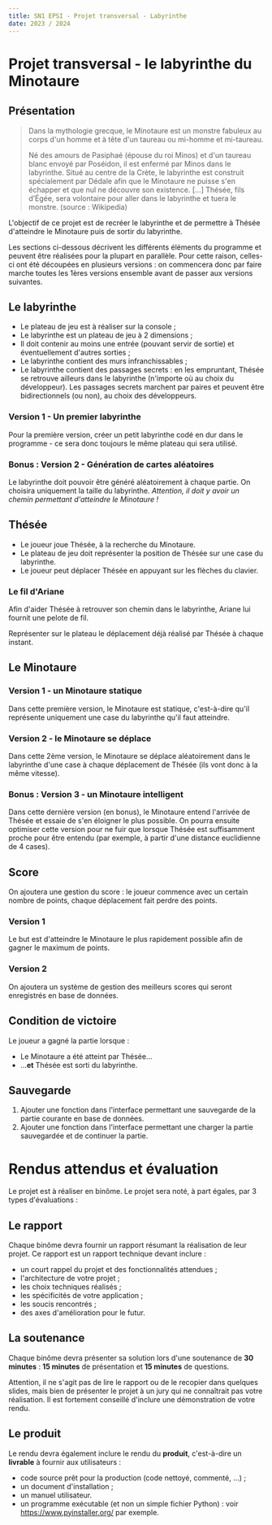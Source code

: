 ```yaml
---
title: SN1 EPSI - Projet transversal - Labyrinthe
date: 2023 / 2024
---
```


# Projet transversal - le labyrinthe du Minotaure

## Présentation

> Dans la mythologie grecque, le Minotaure est un monstre fabuleux au corps d'un homme et à tête d'un taureau ou mi-homme et mi-taureau.
>
> Né des amours de Pasiphaé (épouse du roi Minos) et d'un taureau blanc envoyé par Poséidon, il est enfermé par Minos dans le labyrinthe. Situé au centre de la Crète, le labyrinthe est construit spécialement par Dédale afin que le Minotaure ne puisse s'en échapper et que nul ne découvre son existence. [...] Thésée, fils d’Égée, sera volontaire pour aller dans le labyrinthe et tuera le monstre. (source : Wikipedia)

L'objectif de ce projet est de recréer le labyrinthe et de permettre à Thésée d'atteindre le Minotaure puis de sortir du labyrinthe.

Les sections ci-dessous décrivent les différents éléments du programme et peuvent être réalisées pour la plupart en parallèle. Pour cette raison, celles-ci ont été découpées en plusieurs versions : on commencera donc par faire marche toutes les 1ères versions ensemble avant de passer aux versions suivantes.

## Le labyrinthe

- Le plateau de jeu est à réaliser sur la console ;
- Le labyrinthe est un plateau de jeu à 2 dimensions ;
- Il doit contenir au moins une entrée (pouvant servir de sortie) et éventuellement d'autres sorties ;
- Le labyrinthe contient des murs infranchissables ;
- Le labyrinthe contient des passages secrets : en les empruntant, Thésée se retrouve ailleurs dans le labyrinthe (n'importe où au choix du développeur). Les passages secrets marchent par paires et peuvent être bidirectionnels (ou non), au choix des développeurs.

### Version 1 - Un premier labyrinthe

Pour la première version, créer un petit labyrinthe codé en dur dans le programme - ce sera donc toujours le même plateau qui sera utilisé.

### Bonus : Version 2 - Génération de cartes aléatoires

Le labyrinthe doit pouvoir être généré aléatoirement à chaque partie. On choisira uniquement la taille du labyrinthe. _Attention, il doit y avoir un chemin permettant d'atteindre le Minotaure !_

## Thésée

- Le joueur joue Thésée, à la recherche du Minotaure.
- Le plateau de jeu doit représenter la position de Thésée sur une case du labyrinthe.
- Le joueur peut déplacer Thésée en appuyant sur les flèches du clavier.

### Le fil d'Ariane

Afin d'aider Thésée à retrouver son chemin dans le labyrinthe, Ariane lui fournit une pelote de fil.

Représenter sur le plateau le déplacement déjà réalisé par Thésée à chaque instant.

## Le Minotaure

### Version 1 - un Minotaure statique

Dans cette première version, le Minotaure est statique, c'est-à-dire qu'il représente uniquement une case du labyrinthe qu'il faut atteindre.

### Version 2 - le Minotaure se déplace

Dans cette 2ème version, le Minotaure se déplace aléatoirement dans le labyrinthe d'une case à chaque déplacement de Thésée (ils vont donc à la même vitesse).

### Bonus : Version 3 - un Minotaure intelligent

Dans cette dernière version (en bonus), le Minotaure entend l'arrivée de Thésée et essaie de s'en éloigner le plus possible. On pourra ensuite optimiser cette version pour ne fuir que lorsque Thésée est suffisamment proche pour être entendu (par exemple, à partir d'une distance euclidienne de 4 cases).

## Score

On ajoutera une gestion du score : le joueur commence avec un certain nombre de points, chaque déplacement fait perdre des points.

### Version 1

Le but est d'atteindre le Minotaure le plus rapidement possible afin de gagner le maximum de points.

### Version 2

On ajoutera un système de gestion des meilleurs scores qui seront enregistrés en base de données.

## Condition de victoire

Le joueur a gagné la partie lorsque :

- Le Minotaure a été atteint par Thésée...
- ...**et** Thésée est sorti du labyrinthe.

## Sauvegarde

1. Ajouter une fonction dans l'interface permettant une sauvegarde de la partie courante en base de données.
2. Ajouter une fonction dans l'interface permettant une charger la partie sauvegardée et de continuer la partie.

# Rendus attendus et évaluation

Le projet est à réaliser en binôme. Le projet sera noté, à part égales, par 3 types d'évaluations :

## Le rapport

Chaque binôme devra fournir un rapport résumant la réalisation de leur projet. Ce rapport est un rapport technique devant inclure :

- un court rappel du projet et des fonctionnalités attendues ;
- l'architecture de votre projet ;
- les choix techniques réalisés ;
- les spécificités de votre application ;
- les soucis rencontrés ;
- des axes d'amélioration pour le futur.

## La soutenance

Chaque binôme devra présenter sa solution lors d'une soutenance de **30 minutes** : **15 minutes** de présentation et **15 minutes** de questions.

Attention, il ne s'agit pas de lire le rapport ou de le recopier dans quelques slides, mais bien de présenter le projet à un jury qui ne connaîtrait pas votre réalisation. Il est fortement conseillé d'inclure une démonstration de votre rendu.

## Le produit

Le rendu devra également inclure le rendu du **produit**, c'est-à-dire un **livrable** à fournir aux utilisateurs :

- code source prêt pour la production (code nettoyé, commenté, ...) ;
- un document d'installation ;
- un manuel utilisateur.
- un programme exécutable (et non un simple fichier Python) : voir <https://www.pyinstaller.org/> par exemple.

